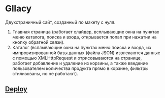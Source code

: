# Gllacy

Двухстраничный сайт, созданный по макету с нуля.
  1. Главная страница (работает слайдер, всплывающие окна на пунктах меню каталога, поиска и входа, открывается попап при нажатии на кнопку обратной связи).
  2. Каталог (всплывающие окна на пунктах меню поиска и входа, из импровизированной базы данных (файла JSON) извлекаются данные с помощью XMLHttpRequest и отрисовываются на странице, работает добавление и удаление из корзины, а также введение пользователем количества продукта прямо в корзине, фильтры стилизованы, но не работают).

## [Deploy](https://indiel.github.io/Gllacy/)
